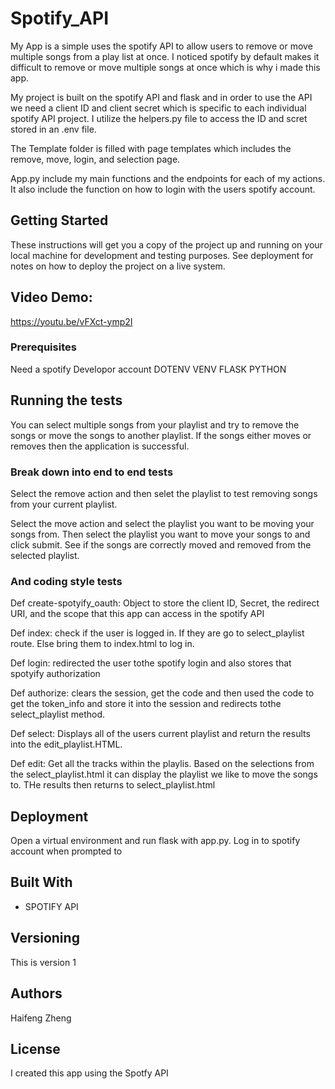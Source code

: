 # Spotify_API

My App is a simple uses the spotify API to allow users to remove or move multiple songs from a play list at once. I noticed spotify by default makes it difficult to remove or move multiple songs at once which is why i made this app.

My project is built on the spotify API and flask and in order to use the API we need a client ID and client secret which is specific to each individual spotify API project. I utilize the helpers.py file to access the ID and scret stored in an .env file.

The Template folder is filled with page templates which includes the remove, move, login, and selection page.

App.py include my main functions and the endpoints for each of my actions. It also include the function on how to login with the users spotify account.

## Getting Started

These instructions will get you a copy of the project up and running on your local machine for development and testing purposes. See deployment for notes on how to deploy the project on a live system.

## Video Demo:
https://youtu.be/vFXct-ymp2I

### Prerequisites

Need a spotify Developor account
DOTENV
VENV
FLASK
PYTHON


## Running the tests

You can select multiple songs from your playlist and try to remove the songs or move the songs to another playlist. If the songs either moves or removes then the application is successful.

### Break down into end to end tests

Select the remove action and then selet the playlist to test removing songs from your current playlist.

Select the move action and select the playlist you want to be moving your songs from. Then select the playlist you want to move your songs to and click submit. See if the songs are correctly moved and removed from the selected playlist.

### And coding style tests

Def create-spotyify_oauth: Object to store the client ID, Secret, the redirect URI, and the scope that this app can access in the spotify API

Def index: check if the user is logged in. If they are go to select_playlist route. Else bring them to index.html to log in.

Def login: redirected the user tothe spotify login and also stores that spotyify authorization

Def authorize: clears the session, get the code and then used the code to get the token_info and store it into the session and redirects tothe select_playlist method.

Def select: Displays all of the users current playlist and return the results into the edit_playlist.HTML.

Def edit: Get all the tracks within the playlis. Based on the selections from the select_playlist.html it can display the playlist we like to move the songs to. THe results then returns to select_playlist.html

## Deployment

Open a virtual environment and run flask with app.py. Log in to spotify account when prompted to

## Built With

* SPOTIFY API


## Versioning

This is version 1

## Authors

Haifeng Zheng


## License

I created this app using the Spotfy API
